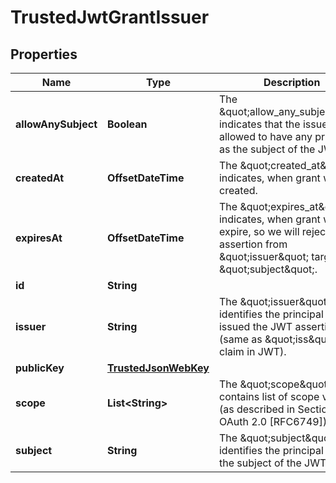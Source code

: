 

# TrustedJwtGrantIssuer


## Properties

| Name | Type | Description | Notes |
|------------ | ------------- | ------------- | -------------|
|**allowAnySubject** | **Boolean** | The \&quot;allow_any_subject\&quot; indicates that the issuer is allowed to have any principal as the subject of the JWT. |  [optional] |
|**createdAt** | **OffsetDateTime** | The \&quot;created_at\&quot; indicates, when grant was created. |  [optional] |
|**expiresAt** | **OffsetDateTime** | The \&quot;expires_at\&quot; indicates, when grant will expire, so we will reject assertion from \&quot;issuer\&quot; targeting \&quot;subject\&quot;. |  [optional] |
|**id** | **String** |  |  [optional] |
|**issuer** | **String** | The \&quot;issuer\&quot; identifies the principal that issued the JWT assertion (same as \&quot;iss\&quot; claim in JWT). |  [optional] |
|**publicKey** | [**TrustedJsonWebKey**](TrustedJsonWebKey.md) |  |  [optional] |
|**scope** | **List&lt;String&gt;** | The \&quot;scope\&quot; contains list of scope values (as described in Section 3.3 of OAuth 2.0 [RFC6749]) |  [optional] |
|**subject** | **String** | The \&quot;subject\&quot; identifies the principal that is the subject of the JWT. |  [optional] |



